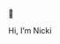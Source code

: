 👋 

Hi, I’m Nicki

<!---
nfishe/nfishe is a ✨ special ✨ repository because its `README.md` (this file) appears on your GitHub profile.
You can click the Preview link to take a look at your changes.
--->

